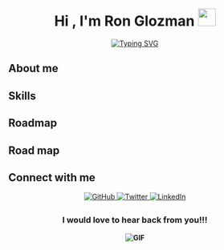 
<h1 align="center"><b>Hi , I'm Ron Glozman </b><img src="https://media.giphy.com/media/hvRJCLFzcasrR4ia7z/giphy.gif" width="35"></h1>


<p align="center">
<a href="https://git.io/typing-svg"><img src="https://readme-typing-svg.demolab.com?font=Time+New+Roman&weight=200&pause=1000&color=F7E32F&background=F0DCFF00&center=true&width=600&lines=Lives+in+Israel+♥;Studies+computer+science+in+De+Shalit+high+school;Learning+to+be+a+Full+Stack+developer;Searching+for+a+job+" alt="Typing SVG" /></a>
</p>

## About me 


## Skills

## Roadmap 

## Road map 

## Connect with me 
<div align="center">
  <a href="https://github.com/popisgod" target="_blank"> 
    <img src="https://img.shields.io/badge/github-%2324292e.svg?&style=for-the-badge&logo=github&logoColor=green" alt="GitHub" style="margin-bottom: 5px;">
  </a>
  <a href="https://twitter.com/GlozmanRon" target="_blank" >
    <img src="https://img.shields.io/badge/twitter-%2300acee.svg?&style=for-the-badge&logo=twitter&logoColor=pink" alt="Twitter" style="margin-bottom: 5px;">
  </a>
  <a href="https://www.linkedin.com/in/ron-glozman-41724322b/" target="_blank">
    <img src="https://img.shields.io/badge/linkedin-%231E77B5.svg?&style=for-the-badge&logo=linkedin&logoColor=white" alt="LinkedIn" style="margin-bottom: 5px;">
  </a>
  
<h3 align="center"><b>I would love to hear back from you!!!</h3>

  
![GIF](https://media.giphy.com/media/3osxYzuMvUJJcqzND2/giphy.gif)

</div>

